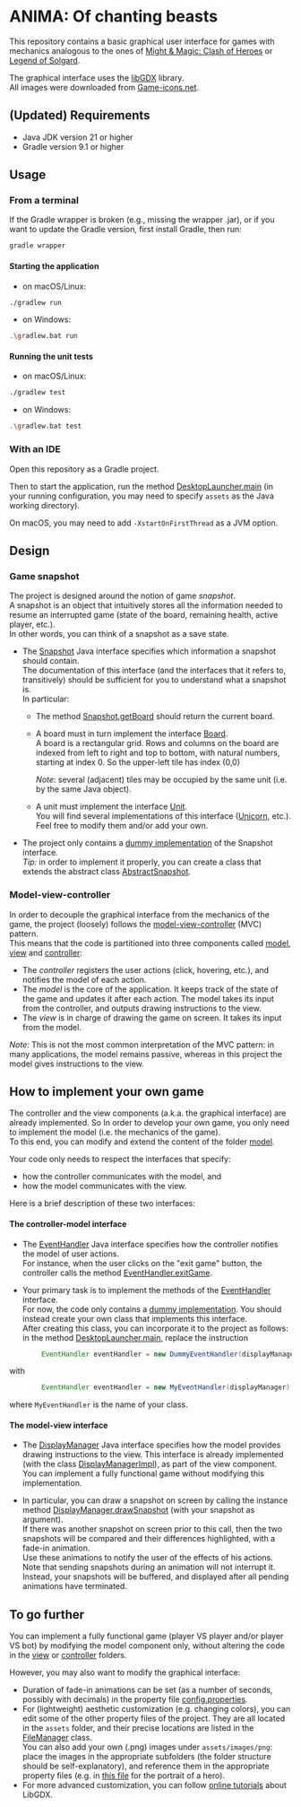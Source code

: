 # ANIMA: Of chanting beasts

This repository contains a basic graphical user interface for games with mechanics analogous to the ones of
[Might & Magic: Clash of Heroes](https://www.dotemu.com/games/might-magic-clash-of-heroes-definitive-edition/) or
[Legend of Solgard](https://snowprintstudios.com/solgard/).

The graphical interface uses the [libGDX](https://libgdx.com/) library.\
All images were downloaded from [Game-icons.net](https://game-icons.net/).

## (Updated) Requirements

- Java JDK version 21 or higher
- Gradle version 9.1 or higher

## Usage

### From a terminal

If the Gradle wrapper is broken (e.g., missing the wrapper .jar), or if you want to update the Gradle version, first install Gradle, then run:

```bash
gradle wrapper
```
#### Starting the application

- on macOS/Linux:

```bash
./gradlew run
```

- on Windows:

```bash
.\gradlew.bat run
```

#### Running the unit tests

- on macOS/Linux:

```bash
./gradlew test
```

- on Windows:

```bash
.\gradlew.bat test
```


### With an IDE
Open this repository as a Gradle project.

Then to start the application, run the method [DesktopLauncher.main](desktop/src/it/unibz/inf/pp/clash/DesktopLauncher.java)
  (in your running configuration, you may need to specify `assets` as the Java working directory).

On macOS, you may need to add `-XstartOnFirstThread` as a JVM option.

## Design

### Game snapshot

The project is designed around the notion of game _snapshot_.\
A snapshot is an object that intuitively stores all the information needed to resume an interrupted game (state of the board, remaining health, active player, etc.).\
In other words, you can think of a snapshot as a save state.

- The [Snapshot](core/src/main/java/it/unibz/inf/pp/clash/model/snapshot/Snapshot.java) Java interface specifies which information a snapshot should contain.\
  The documentation of this interface
  (and the interfaces that it refers to, transitively) should be sufficient for you to understand what a snapshot is.\
  In particular:

  - The method [Snapshot.getBoard](core/src/main/java/it/unibz/inf/pp/clash/model/snapshot/Snapshot.java)
    should return the current board.

  - A board must in turn implement the interface [Board](core/src/main/java/it/unibz/inf/pp/clash/model/snapshot/Board.java).\
    A board is a rectangular grid.
    Rows and columns on the board are indexed from left to right and top to bottom, with natural numbers, starting at index 0.
    So the upper-left tile has index (0,0)

    _Note_: several (adjacent) tiles may be occupied by the same unit (i.e. by the same Java object).

  - A unit must implement the interface [Unit](core/src/main/java/it/unibz/inf/pp/clash/model/snapshot/units/Unit.java).\
    You will find several implementations of this interface ([Unicorn](core/src/main/java/it/unibz/inf/pp/clash/model/snapshot/units/impl/Unicorn.java), etc.).
    Feel free to modify them and/or add your own.

- The project only contains a [dummy implementation](core/src/main/java/it/unibz/inf/pp/clash/model/impl/dummy/snapshot/DummySnapshot.java) of the Snapshot interface.\
  _Tip:_ in order to implement it properly, you can create a class that extends the abstract class [AbstractSnapshot](core/src/main/java/it/unibz/inf/pp/clash/model/snapshot/impl/AbstractSnapshot.java).

### Model-view-controller

In order to decouple the graphical interface from the mechanics of the game, the project (loosely) follows the [model-view-controller](https://en.wikipedia.org/wiki/Model%E2%80%93view%E2%80%93controller) (MVC) pattern.\
This means that the code is partitioned into three components called
[model](core/src/main/java/it/unibz/inf/pp/clash/model/README.md),
[view](core/src/main/java/it/unibz/inf/pp/clash/view/README.md) and
[controller](core/src/main/java/it/unibz/inf/pp/clash/controller/README.md):

- The _controller_ registers the user actions (click, hovering, etc.), and notifies the model of each action.
- The _model_ is the core of the application.
  It keeps track of the state of the game and updates it after each action.
  The model takes its input from the controller, and outputs drawing instructions to the view.
- The _view_ is in charge of drawing the game on screen. It takes its input from the model.

_Note:_ This is not the most common interpretation of the MVC pattern: in many applications, the model remains passive,
whereas in this project the model gives instructions to the view.

## How to implement your own game

The controller and the view components (a.k.a. the graphical interface) are already implemented.
So In order to develop your own game, you only need to implement the model (i.e. the mechanics of the game).\
To this end, you can modify and extend the content of the folder [model](core/src/main/java/it/unibz/inf/pp/clash/model/README.md).

Your code only needs to respect the interfaces that specify:

- how the controller communicates with the model, and
- how the model communicates with the view.

Here is a brief description of these two interfaces:

#### The controller-model interface

- The [EventHandler](core/src/main/java/it/unibz/inf/pp/clash/model/EventHandler.java) Java interface specifies how the controller
  notifies the model of user actions.\
  For instance, when the user clicks on the "exit game" button, the controller calls the method
  [EventHandler.exitGame](core/src/main/java/it/unibz/inf/pp/clash/model/EventHandler.java).

- Your primary task is to implement the methods of the [EventHandler](core/src/main/java/it/unibz/inf/pp/clash/model/EventHandler.java) interface.\
  For now, the code only contains a [dummy implementation](core/src/main/java/it/unibz/inf/pp/clash/model/impl/DummyEventHandler.java).
  You should instead create your own class that implements this interface.\
  After creating this class, you can incorporate it to the project as follows:
  in the method [DesktopLauncher.main](desktop/src/it/unibz/inf/pp/clash/DesktopLauncher.java), replace the instruction

```Java
        EventHandler eventHandler = new DummyEventHandler(displayManager);
```

with

```Java
        EventHandler eventHandler = new MyEventHandler(displayManager);
```

where `MyEventHandler` is the name of your class.

#### The model-view interface

- The [DisplayManager](core/src/main/java/it/unibz/inf/pp/clash/view/DisplayManager.java) Java interface specifies how the model
  provides drawing instructions to the view.
  This interface is already implemented (with the class [DisplayManagerImpl](core/src/main/java/it/unibz/inf/pp/clash/view/impl/DisplayManagerImpl.java)), as part of the view component.
  You can implement a fully functional game without modifying this implementation.

- In particular, you can draw a snapshot on screen by calling the instance method [DisplayManager.drawSnapshot](core/src/main/java/it/unibz/inf/pp/clash/view/DisplayManager.java)
  (with your snapshot as argument).\
  If there was another snapshot on screen prior to this call, then the two snapshots will be compared and their differences highlighted,
  with a fade-in animation.\
  Use these animations to notify the user of the effects of his actions.\
  Note that sending snapshots during an animation will not interrupt it.
  Instead, your snapshots will be buffered, and displayed after all pending animations have terminated.

## To go further

You can implement a fully functional game (player VS player and/or player VS bot) by modifying the model component only,
without altering the code in the
[view](core/src/main/java/it/unibz/inf/pp/clash/view/README.md) or
[controller](core/src/main/java/it/unibz/inf/pp/clash/controller/README.md) folders.

However, you may also want to modify the graphical interface:

- Duration of fade-in animations can be set (as a number of seconds, possibly with decimals) in the property file [config.properties](assets/config.properties).
- For (lightweight) aesthetic customization (e.g. changing colors),
  you can edit some of the other property files of the project.
  They are all located in the `assets` folder, and their precise locations are listed in the [FileManager](core/src/main/java/it/unibz/inf/pp/clash/view/singletons/FileManager.java) class.\
  You can also add your own (.png) images under `assets/images/png`:
  place the images in the appropriate subfolders (the folder structure should be self-explanatory),
  and reference them in the appropriate property files (e.g. in [this file](assets/images/portraits.properties) for the portrait of a hero).
- For more advanced customization, you can follow [online tutorials](https://libgdx.com/wiki/start/demos-and-tutorials) about LibGDX.
